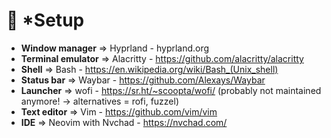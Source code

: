 # 🍧 *Setup

- **Window manager** => Hyprland - hyprland.org 
- **Terminal emulator** => Alacritty - https://github.com/alacritty/alacritty
- **Shell** => Bash - https://en.wikipedia.org/wiki/Bash_(Unix_shell) 
- **Status bar** => Waybar - https://github.com/Alexays/Waybar
- **Launcher** => wofi - https://sr.ht/~scoopta/wofi/ (probably not maintained anymore! -> alternatives = rofi, fuzzel)
- **Text editor** => Vim - https://github.com/vim/vim
- **IDE** => Neovim with Nvchad - https://nvchad.com/ 



